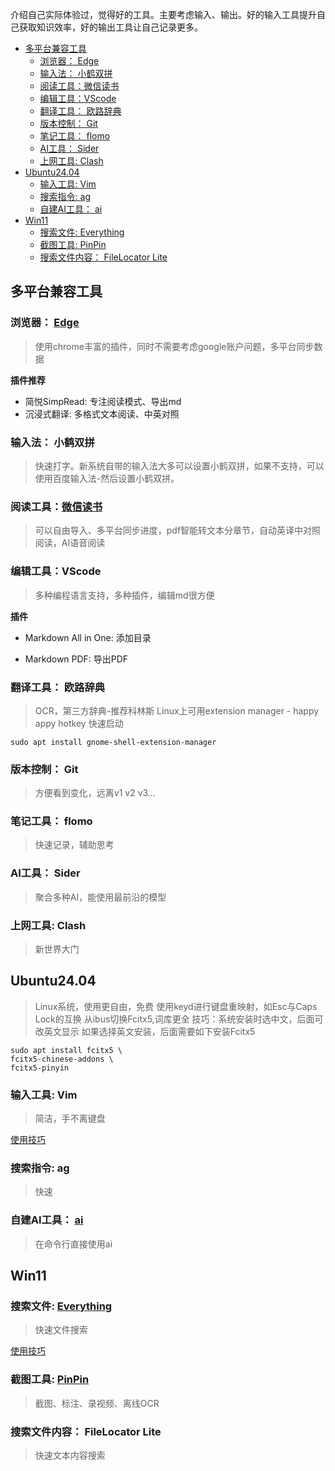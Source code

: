 介绍自己实际体验过，觉得好的工具。主要考虑输入、输出。好的输入工具提升自己获取知识效率，好的输出工具让自己记录更多。
- [多平台兼容工具](#多平台兼容工具)
  - [浏览器： Edge](#浏览器-edge)
  - [输入法： 小鹤双拼](#输入法-小鹤双拼)
  - [阅读工具：微信读书](#阅读工具微信读书)
  - [编辑工具：VScode](#编辑工具vscode)
  - [翻译工具： 欧路辞典](#翻译工具-欧路辞典)
  - [版本控制： Git](#版本控制-git)
  - [笔记工具： flomo](#笔记工具-flomo)
  - [AI工具： Sider](#ai工具-sider)
  - [上网工具: Clash](#上网工具-clash)
- [Ubuntu24.04](#ubuntu2404)
  - [输入工具: Vim](#输入工具-vim)
  - [搜索指令: ag](#搜索指令-ag)
  - [自建AI工具： ai](#自建ai工具-ai)
- [Win11](#win11)
  - [搜索文件: Everything](#搜索文件-everything)
  - [截图工具: PinPin](#截图工具-pinpin)
  - [搜索文件内容： FileLocator Lite](#搜索文件内容-filelocator-lite)

## 多平台兼容工具
### 浏览器： [Edge](https://www.microsoft.com/en-us/edge/download?form=MA13RE&msockid=0e796690608765240a07735f61476431) 
> 使用chrome丰富的插件，同时不需要考虑google账户问题，多平台同步数据

**插件推荐**
- 简悦SimpRead: 专注阅读模式、导出md
- 沉浸式翻译: 多格式文本阅读、中英对照
### 输入法： 小鹤双拼
> 快速打字。新系统自带的输入法大多可以设置小鹤双拼，如果不支持，可以使用百度输入法-然后设置小鹤双拼。

### 阅读工具：[微信读书](https://weread.qq.com/)
> 可以自由导入、多平台同步进度，pdf智能转文本分章节，自动英译中对照阅读，AI语音阅读

### 编辑工具：VScode
> 多种编程语言支持，多种插件，编辑md很方便

**插件**
- Markdown All in One: 添加目录

- Markdown PDF: 导出PDF

### 翻译工具： 欧路辞典
> OCR，第三方辞典-推荐科林斯
> Linux上可用extension manager - happy appy hotkey 快速启动
```
sudo apt install gnome-shell-extension-manager
```

### 版本控制： Git
> 方便看到变化，远离v1 v2 v3...

### 笔记工具： flomo
> 快速记录，辅助思考

### AI工具： Sider
> 聚合多种AI，能使用最前沿的模型

### 上网工具: Clash
> 新世界大门

## Ubuntu24.04
> Linux系统，使用更自由，免费
> 使用keyd进行键盘重映射，如Esc与Caps Lock的互换
> 从ibus切换Fcitx5,词库更全
技巧：系统安装时选中文，后面可改英文显示
如果选择英文安装，后面需要如下安装Fcitx5
```
sudo apt install fcitx5 \
fcitx5-chinese-addons \
fcitx5-pinyin
```

### 输入工具: Vim
> 简洁，手不离键盘

[使用技巧](tools/Vim/Vim.md)

### 搜索指令: ag
> 快速

### 自建AI工具： [ai](https://github.com/wisehai/ai_helper)
> 在命令行直接使用ai

## Win11
### 搜索文件: [Everything](https://www.voidtools.com/zh-cn/)
> 快速文件搜索

[使用技巧](tools/Everything/Everything.md)
### 截图工具: [PinPin](https://pixpin.cn/)
> 截图、标注、录视频、离线OCR

### 搜索文件内容： FileLocator Lite
> 快速文本内容搜索

